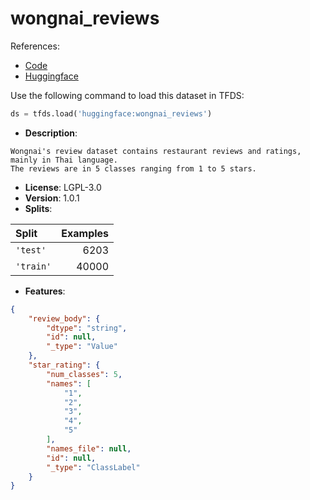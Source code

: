 # wongnai_reviews

References:

*   [Code](https://github.com/huggingface/datasets/blob/master/datasets/wongnai_reviews)
*   [Huggingface](https://huggingface.co/datasets/wongnai_reviews)



Use the following command to load this dataset in TFDS:

```python
ds = tfds.load('huggingface:wongnai_reviews')
```

*   **Description**:

```
Wongnai's review dataset contains restaurant reviews and ratings, mainly in Thai language.
The reviews are in 5 classes ranging from 1 to 5 stars.
```

*   **License**: LGPL-3.0
*   **Version**: 1.0.1
*   **Splits**:

Split  | Examples
:----- | -------:
`'test'` | 6203
`'train'` | 40000

*   **Features**:

```json
{
    "review_body": {
        "dtype": "string",
        "id": null,
        "_type": "Value"
    },
    "star_rating": {
        "num_classes": 5,
        "names": [
            "1",
            "2",
            "3",
            "4",
            "5"
        ],
        "names_file": null,
        "id": null,
        "_type": "ClassLabel"
    }
}
```


